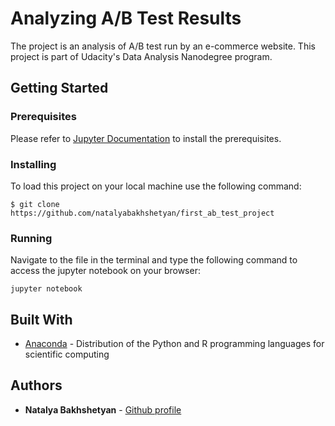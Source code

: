 # Analyzing A/B Test Results

The project is an analysis of A/B test run by an e-commerce website. This project is part of Udacity's Data Analysis Nanodegree program.

## Getting Started

### Prerequisites

Please refer to [Jupyter Documentation](https://jupyter.readthedocs.io/en/latest/install.html) to install the prerequisites.

### Installing

To load this project on your local machine use the following command:

```
$ git clone https://github.com/natalyabakhshetyan/first_ab_test_project
```

### Running

Navigate to the file in the terminal and type the following command to access the jupyter notebook on your browser:

```
jupyter notebook
```

## Built With

* [Anaconda](https://www.anaconda.com/) - Distribution of the Python and R programming languages for scientific computing

## Authors

* **Natalya Bakhshetyan** - [Github profile](https://github.com/natalyabakhshetyan)
